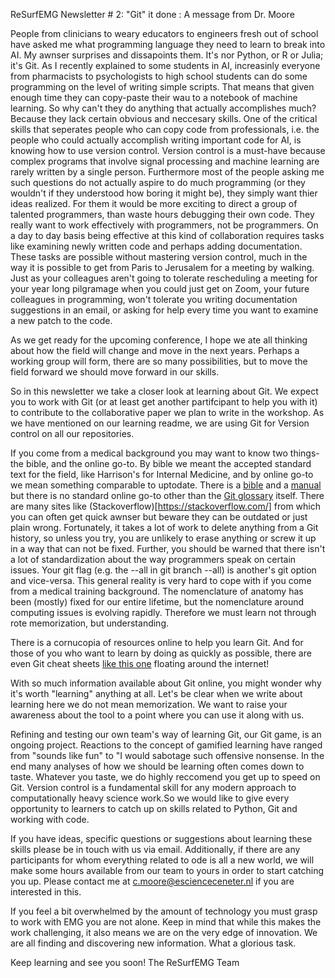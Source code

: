 ReSurfEMG Newsletter # 2: "Git" it done : A message from Dr. Moore 

People from clinicians to weary educators to engineers fresh out of school have asked me what programming language they need to learn to break into AI. My awnser surprises and dissapoints them. It's nor Python, or R or Julia; it's Git. As I recently explained to some students in AI, increasinly everyone from pharmacists to psychologists to high school students can do some programming on the level of writing simple scripts. That means that given enough time they can copy-paste their wau to a notebook of machine learning. So why can't they do anything that actually accomplishes much? Because they lack certain obvious and neccesary skills.
 One of the critical skills that seperates people who can copy code from professionals, i.e. the people who could actually accomplish writing important code for AI, is knowing how to use version control. Version control is a must-have because complex programs that involve signal processing and machine learning are rarely written by a single person. Furthermore most of the people asking me such questions do not actually aspire to do much programming (or they wouldn't if they understood how boring it might be), they simply want thier ideas realized. For them it would be more exciting to direct a group of talented programmers, than waste hours debugging their own code. They really want to work effectively with programmers, not be programmers. On a day to day basis being effective at this kind of collaboration requires tasks like examining newly written code and perhaps adding documentation. These tasks are possible without mastering version control, much in the way it is possible to get from Paris to Jerusalem for a meeting by walking. Just as your colleagues aren't going to tolerate rescheduling a meeting for your year long pilgramage when you could just get on Zoom, your future colleagues in programming, won't tolerate you writing documentation suggestions in an email, or asking for help every time you want to examine a new patch to the code.  

As we get ready for the upcoming conference, I hope we ate all thinking about how the field will change and move in the next years. Perhaps a working group will form, there are so many possibilities, but to move the field forward we should move forward in our skills. 
 
So in this newsletter we take a closer look at learning about Git. We expect you to work with Git (or at least get another partifcipant to help you with it) to contribute to the collaborative paper we plan to write in the workshop. As we have mentioned on our learning readme, we are using Git for Version control on all our repositories. 

If you come from a medical background you may want to know two things- the bible, and the online go-to. By bible we meant the accepted standard text for the field, like Harrison's for Internal Medicine, and by online go-to we mean something comparable to uptodate. There is a [bible](https://git-scm.com/book/en/v2,) and a [manual](https://git-scm.com/docs/user-manual) but there is no standard online go-to other than the [Git glossary](https://git-scm.com/docs/gitglossary) itself. There are many sites like (Stackoverflow)[https://stackoverflow.com/] from which you can often get quick awnser but beware they can be outdated or just plain wrong. Fortunately, it takes a lot of work to delete anything from a Git history, so unless you try, you are unlikely to erase anything or screw it up in a way that can not be fixed. Further, you should be warned that there isn't a lot of standardization about the way programmers speak on certain issues. Your git flag (e.g. the --all in git branch --all) is another's git option and vice-versa. This general reality is very hard to cope with if you come from a medical training background. The nomenclature of anatomy has been (mostly) fixed for our entire lifetime, but the nomenclature around computing issues is evolving rapidly. Therefore we must learn not through rote memorization, but understanding.

There is a cornucopia of resources online to help you learn Git. And for those of you who want to learn by doing as quickly as possible, there are even Git cheat sheets [like this one](https://www.atlassian.com/git/tutorials/atlassian-git-cheatsheet) floating around the internet! 

With so much information available about Git online, you might wonder why it's worth "learning" anything at all. Let's be clear when we write about learning here we do not mean memorization. We want to raise your awareness about the tool to a point where you can use it along with us. 

Refining and testing our own team's way of learning Git, our Git game, is an ongoing project. Reactions to the concept of gamified learning have ranged from "sounds like fun" to "I would sabotage such offensive nonsense. In the end many analyses of how we should be learning often comes down to taste. Whatever you taste, we do highly reccomend you get up to speed on Git. Version control is a fundamental skill for any modern approach to computationally heavy science work.So we would like to give every opportunity to learners to catch up on skills related to Python, Git and working with code.

If you have ideas, specific questions or suggestions about learning these skills please be in touch with us via email. Additionally, if there are any participants for whom everything related to ode is all a new world, we will make some hours available from our team to yours in order to start catching you up. Please contact me at c.moore@escienceceneter.nl if you are interested in this. 

If you feel a bit overwhelmed by the amount of technology you must grasp to work with EMG you are not alone. Keep in mind that while this makes the work challenging, it also means we are on the very edge of innovation. We are all finding and discovering new information. What a glorious task.


Keep learning and see you soon! 
The ReSurfEMG Team